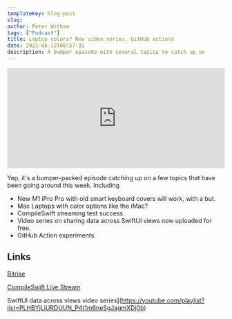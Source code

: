 ```yaml
---
templateKey: blog-post
slug: 
author: Peter Witham
tags: ["Podcast"]
title: Laptop colors? New video series, GitHub actions
date: 2021-05-12T00:57:31
description: A bumper episode with several topics to catch up on
---
```


<iframe src="https://open.spotify.com/embed-podcast/episode/2W3eW1mKm3d6HhU82Im9ic" width="100%" height="232" frameborder="0" allowtransparency="true" allow="encrypted-media"></iframe>

Yep, it's a bumper-packed episode catching up on a few topics that have been going around this week. Including

- New M1 iPro Pro with old smart keyboard covers will work, with a but.
- Mac Laptops with color options like the iMac?
- CompileSwift streaming test success.
- Video series on sharing data across SwiftUI views now uploaded for free.
- GitHub Action experiments.

## Links
[Bitrise](https://app.bitrise.io/referral/42e309bfcb1d8655)

[CompileSwift Live Stream](https://twitch.tv/compileswift)

SwiftUI data across views video series](https://youtube.com/playlist?list=PLHBYjLiURDUUN_P4t1m6neSgJagmXDj0b)
